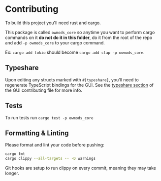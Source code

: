 # Contributing

To build this project you'll need rust and cargo.

This package is called `owmods_core` so anytime you want to perform cargo commands on it **do not do it in this folder**, do it from the root of the repo and add `-p owmods_core` to your cargo command.

Ex: `cargo add tokio` should become `cargo add clap -p owmods_core`.

## Typeshare

Upon editing any structs marked with `#[typeshare]`, you'll need to regenerate TypeScript bindings for the GUI. See the [typeshare section](https://github.com/Bwc9876/ow-mod-man/blob/main/owmods_gui/CONTRIBUTING.md#Typeshare) of the GUI contributing file for more info.

## Tests

To run tests run `cargo test -p owmods_core`

## Formatting & Linting

Please format and lint your code before pushing:

```sh
cargo fmt
cargo clippy --all-targets -- -D warnings
```

Git hooks are setup to run clippy on every commit, meaning they may take longer.

